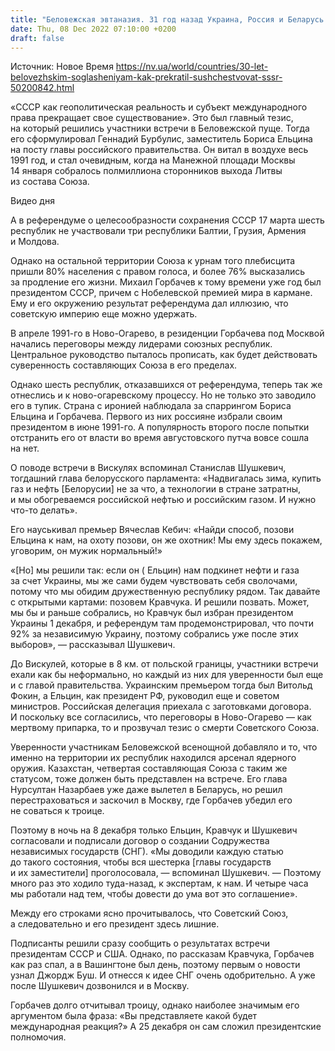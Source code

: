 ```yaml
---
title: "Беловежская эвтаназия. 31 год назад Украина, Россия и Беларусь подписали соглашения, положившие конец существованию СССР — история в фото"
date: Thu, 08 Dec 2022 07:10:00 +0200
draft: false
---
```

Источник: Новое Время https://nv.ua/world/countries/30-let-belovezhskim-soglasheniyam-kak-prekratil-sushchestvovat-sssr-50200842.html


«СССР как геополитическая реальность и субъект международного права прекращает свое существование». Это был главный тезис, на который решились участники встречи в Беловежской пуще. Тогда его сформулировал Геннадий Бурбулис, заместитель Бориса Ельцина на посту главы российского правительства. Он витал в воздухе весь 1991 год, и стал очевидным, когда на Манежной площади Москвы 14 января собралось полмиллиона сторонников выхода Литвы из состава Союза.

 Видео дня   

А в референдуме о целесообразности сохранения СССР 17 марта шесть республик не участвовали три республики Балтии, Грузия, Армения и Молдова.

Однако на остальной территории Союза к урнам того плебисцита пришли 80% населения с правом голоса, и более 76% высказались за продление его жизни. Михаил Горбачев к тому времени уже год был президентом СССР, причем с Нобелевской премией мира в кармане. Ему и его окружению результат референдума дал иллюзию, что советскую империю еще можно удержать.

В апреле 1991-го в Ново-Огарево, в резиденции Горбачева под Москвой начались переговоры между лидерами союзных республик. Центральное руководство пыталось прописать, как будет действовать суверенность составляющих Союза в его пределах.

Однако шесть республик, отказавшихся от референдума, теперь так же отнеслись и к ново-огаревскому процессу. Но не только это заводило его в тупик. Страна с иронией наблюдала за спаррингом Бориса Ельцина и Горбачева. Первого из них россияне избрали своим президентом в июне 1991-го. А популярность второго после попытки отстранить его от власти во время августовского путча вовсе сошла на нет.

О поводе встречи в Вискулях вспоминал Станислав Шушкевич, тогдашний глава белорусского парламента: «Надвигалась зима, купить газ и нефть [Белорусии] не за что, а технологии в стране затратны, и мы обогреваемся российской нефтью и российским газом. И нужно что-то делать».

Его науськивал премьер Вячеслав Кебич: «Найди способ, позови Ельцина к нам, на охоту позови, он же охотник! Мы ему здесь покажем, уговорим, он мужик нормальный!»

«[Но] мы решили так: если он ( Ельцин) нам подкинет нефти и газа за счет Украины, мы же сами будем чувствовать себя сволочами, потому что мы обидим дружественную республику рядом. Так давайте с открытыми картами: позовем Кравчука. И решили позвать. Может, мы бы и раньше собрались, но Кравчук был избран президентом Украины 1 декабря, и референдум там продемонстрировал, что почти 92% за независимую Украину, поэтому собрались уже после этих выборов», — рассказывал Шушкевич.

До Вискулей, которые в 8 км. от польской границы, участники встречи ехали как бы неформально, но каждый из них для уверенности был еще и с главой правительства. Украинским премьером тогда был Витольд Фокин, а Ельцин, как президент РФ, руководил еще и советом министров. Российская делегация приехала с заготовками договора. И поскольку все согласились, что переговоры в Ново-Огарево — как мертвому припарка, то и прозвучал тезис о смерти Советского Союза.

Уверенности участникам Беловежской всенощной добавляло и то, что именно на территории их республик находился арсенал ядерного оружия. Казахстан, четвертая составляющая Союза с таким же статусом, тоже должен быть представлен на встрече. Его глава Нурсултан Назарбаев уже даже вылетел в Беларусь, но решил перестраховаться и заскочил в Москву, где Горбачев убедил его не соваться к троице.

Поэтому в ночь на 8 декабря только Ельцин, Кравчук и Шушкевич согласовали и подписали договор о создании Содружества независимых государств (СНГ). «Мы доводили каждую статью до такого состояния, чтобы вся шестерка [главы государств и их заместители] проголосовала, — вспоминал Шушкевич. — Поэтому много раз это ходило туда-назад, к экспертам, к нам. И четыре часа мы работали над тем, чтобы довести до ума вот это соглашение».

Между его строками ясно прочитывалось, что Советский Союз, а следовательно и его президент здесь лишние.

Подписанты решили сразу сообщить о результатах встречи президентам СССР и США. Однако, по рассказам Кравчука, Горбачев как раз спал, а в Вашингтоне был день, поэтому первым о новости узнал Джордж Буш. И отнесся к идее СНГ очень одобрительно. А уже после Шушкевич дозвонился и в Москву.

Горбачев долго отчитывал троицу, однако наиболее значимым его аргументом была фраза: «Вы представляете какой будет международная реакция?» А 25 декабря он сам сложил президентские полномочия.
